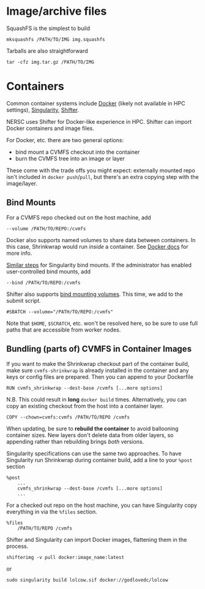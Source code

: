 Image/archive files
===================

SquashFS is the simplest to build

    mksquashfs /PATH/TO/IMG img.squashfs

Tarballs are also straightforward

    tar -cfz img.tar.gz /PATH/TO/IMG

Containers
==========

Common container systems include
[Docker](https://www.docker.com/)
(likely not available in HPC settings),
[Singularity](https://www.sylabs.io/singularity/),
[Shifter](https://docs.nersc.gov/programming/shifter/how-to-use/).

NERSC uses Shifter for Docker-like experience in HPC.
Shifter can import Docker containers and image files.

For Docker, etc. there are two general options:
- bind mount a CVMFS checkout into the container
- burn the CVMFS tree into an image or layer

These come with the trade offs you might expect:
externally mounted repo isn't included in `docker push`/`pull`,
but there's an extra copying step with the image/layer.

Bind Mounts
-----------

For a CVMFS repo checked out on the host machine, add

    --volume /PATH/TO/REPO:/cvmfs

Docker also supports named volumes to share data between containers.
In this case, Shrinkwrap would run *inside* a container.
See [Docker docs](https://docs.docker.com/storage/volumes/) for more info.

[Similar steps](https://www.sylabs.io/guides/3.2/user-guide/bind_paths_and_mounts.html)
for Singularity bind mounts.
If the administrator has enabled user-controlled bind mounts, add

    --bind /PATH/TO/REPO:/cvmfs

Shifter also supports
[bind mounting volumes](https://docs.nersc.gov/programming/shifter/how-to-use/#volume-mounting-in-shifter).
This time, we add to the submit script.

    #SBATCH --volume="/PATH/TO/REPO:/cvmfs"

Note that `$HOME`, `$SCRATCH`, etc. won't be resolved here,
so be sure to use full paths that are accessible from worker nodes.

Bundling (parts of) CVMFS in Container Images
---------------------------------------------

If you want to make the Shrinkwrap checkout part of the container build,
make sure `cvmfs-shrinkwrap` is already installed in the container and any keys or config files are prepared.
Then you can append to your Dockerfile

    RUN cvmfs_shrinkwrap --dest-base /cvmfs [...more options]

N.B. This could result in **long** `docker build` times.
Alternatively, you can copy an existing checkout from the host into a container layer.

    COPY --chown=cvmfs:cvmfs /PATH/TO/REPO /cvmfs

When updating, be sure to **rebuild the container** to avoid ballooning container sizes.
New layers don't delete data from older layers,
so appending rather than rebuilding brings *both* versions.


Singularity specifications can use the same two approaches.
To have Singularity run Shrinkwrap during container build,
add a line to your `%post` section

    %post
        ...
        cvmfs_shrinkwrap --dest-base /cvmfs [...more options]
        ...

For a checked out repo on the host machine,
you can have Singularity copy everything in via the `%files` section.

    %files
        /PATH/TO/REPO /cvmfs

Shifter and Singularity can import Docker images,
flattening them in the process.

    shifterimg -v pull docker:image_name:latest

or

    sudo singularity build lolcow.sif docker://godlovedc/lolcow

